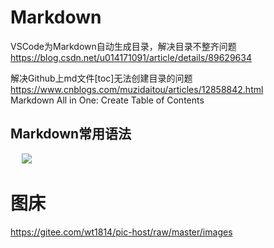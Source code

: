 

# Markdown  


VSCode为Markdown自动生成目录，解决目录不整齐问题
https://blog.csdn.net/u014171091/article/details/89629634  

解决Github上md文件[toc]无法创建目录的问题  
https://www.cnblogs.com/muzidaitou/articles/12858842.html  
Markdown All in One: Create Table of Contents  

## Markdown常用语法  
&emsp; 
![](../../images/java/concurrent/threadPool-1.png)  


# 图床  
https://gitee.com/wt1814/pic-host/raw/master/images 


